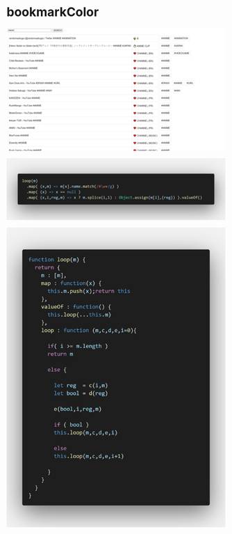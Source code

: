 # bookmarkColor

![](https://github.com/nemo6/bookmarkColor/blob/main/c0.png)

![](https://github.com/nemo6/bookmarkColor/blob/main/c1.png)

![](https://github.com/nemo6/bookmarkColor/blob/main/c2.png)
